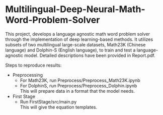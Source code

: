 # Multilingual-Deep-Neural-Math-Word-Problem-Solver

This project, develops a language agnostic math word problem solver through the implementation of deep learning-based methods. It  utilizes  subsets  of  two  multilingual  large-scale datasets, Math23K (Chinese language) and Dolphin-S (English language), to train and test a language-agnostic model.  Detailed descriptions have been provided in Report.pdf.

Steps to reproduce results:  
- Preprocessing 
  - For Math23K, run Preprocess/Preprocess_Math23K.ipynb
  - For DolphinS, run Preprocess/Preprocess_Dolphin.ipynb  
  This will prepare data in a format that the model needs.
- First Stage
  - Run FirstStage/src/main.py  
  This will give the equation templates.
